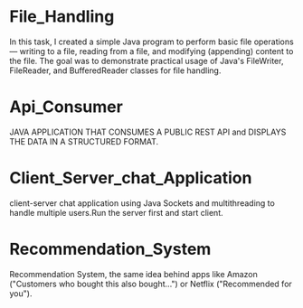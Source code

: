 # File_Handling
In this task, I created a simple Java program to perform basic file operations — writing to a file, reading from a file, and modifying (appending) content to the file. The goal was to demonstrate practical usage of Java's FileWriter, FileReader, and BufferedReader classes for file handling.
# Api_Consumer
JAVA APPLICATION THAT CONSUMES A PUBLIC REST API and DISPLAYS THE DATA IN A STRUCTURED FORMAT.
# Client_Server_chat_Application
client-server chat application using Java Sockets and multithreading to handle multiple users.Run the server first and start client.
# Recommendation_System
Recommendation System,  the same idea behind apps like Amazon ("Customers who bought this also bought...") or Netflix ("Recommended for you").
